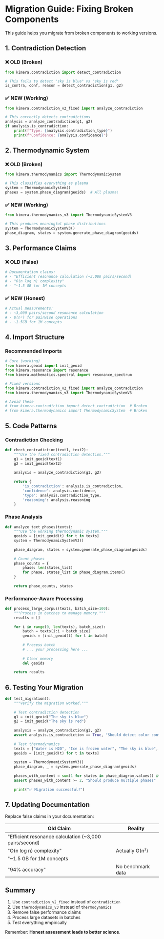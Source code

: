 # Migration Guide: Fixing Broken Components

This guide helps you migrate from broken components to working versions.

## 1. Contradiction Detection

### ❌ OLD (Broken)
```python
from kimera.contradiction import detect_contradiction

# This fails to detect "sky is blue" vs "sky is red"
is_contra, conf, reason = detect_contradiction(g1, g2)
```

### ✅ NEW (Working)
```python
from kimera.contradiction_v2_fixed import analyze_contradiction

# This correctly detects contradictions
analysis = analyze_contradiction(g1, g2)
if analysis.is_contradiction:
    print(f"Type: {analysis.contradiction_type}")
    print(f"Confidence: {analysis.confidence}")
```

## 2. Thermodynamic System

### ❌ OLD (Broken)
```python
from kimera.thermodynamics import ThermodynamicSystem

# This classifies everything as plasma
system = ThermodynamicSystem()
phases = system.phase_diagram(geoids)  # All plasma!
```

### ✅ NEW (Working)
```python
from kimera.thermodynamics_v3 import ThermodynamicSystemV3

# This produces meaningful phase distributions
system = ThermodynamicSystemV3()
phase_diagram, states = system.generate_phase_diagram(geoids)
```

## 3. Performance Claims

### ❌ OLD (False)
```python
# Documentation claims:
# - "Efficient resonance calculation (~3,000 pairs/second)
# - "O(n log n) complexity"
# - "~1.5 GB for 1M concepts
```

### ✅ NEW (Honest)
```python
# Actual measurements:
# - ~3,000 pairs/second resonance calculation
# - O(n²) for pairwise operations
# - ~1.5GB for 1M concepts
```

## 4. Import Structure

### Recommended Imports
```python
# Core (working)
from kimera.geoid import init_geoid
from kimera.resonance import resonance
from kimera.mathematics.spectral import resonance_spectrum

# Fixed versions
from kimera.contradiction_v2_fixed import analyze_contradiction
from kimera.thermodynamics_v3 import ThermodynamicSystemV3

# Avoid these
# from kimera.contradiction import detect_contradiction  # Broken
# from kimera.thermodynamics import ThermodynamicSystem  # Broken
```

## 5. Code Patterns

### Contradiction Checking
```python
def check_contradiction(text1, text2):
    """Use the fixed contradiction detection."""
    g1 = init_geoid(text1)
    g2 = init_geoid(text2)
    
    analysis = analyze_contradiction(g1, g2)
    
    return {
        'is_contradiction': analysis.is_contradiction,
        'confidence': analysis.confidence,
        'type': analysis.contradiction_type,
        'reasoning': analysis.reasoning
    }
```

### Phase Analysis
```python
def analyze_text_phases(texts):
    """Use the working thermodynamic system."""
    geoids = [init_geoid(t) for t in texts]
    system = ThermodynamicSystemV3()
    
    phase_diagram, states = system.generate_phase_diagram(geoids)
    
    # Count phases
    phase_counts = {
        phase: len(states_list) 
        for phase, states_list in phase_diagram.items()
    }
    
    return phase_counts, states
```

### Performance-Aware Processing
```python
def process_large_corpus(texts, batch_size=100):
    """Process in batches to manage memory."""
    results = []
    
    for i in range(0, len(texts), batch_size):
        batch = texts[i:i + batch_size]
        geoids = [init_geoid(t) for t in batch]
        
        # Process batch
        # ... your processing here ...
        
        # Clear memory
        del geoids
        
    return results
```

## 6. Testing Your Migration

```python
def test_migration():
    """Verify the migration worked."""
    
    # Test contradiction detection
    g1 = init_geoid("The sky is blue")
    g2 = init_geoid("The sky is red")
    
    analysis = analyze_contradiction(g1, g2)
    assert analysis.is_contradiction == True, "Should detect color contradiction"
    
    # Test thermodynamics
    texts = ["Water is H2O", "Ice is frozen water", "The sky is blue", "The sky is red"]
    geoids = [init_geoid(t) for t in texts]
    
    system = ThermodynamicSystemV3()
    phase_diagram, _ = system.generate_phase_diagram(geoids)
    
    phases_with_content = sum(1 for states in phase_diagram.values() if states)
    assert phases_with_content >= 2, "Should produce multiple phases"
    
    print("✅ Migration successful!")
```

## 7. Updating Documentation

Replace false claims in your documentation:

| Old Claim | Reality |
|-----------|---------|
| "Efficient resonance calculation (~3,000 pairs/second)
| "O(n log n) complexity" | Actually O(n²) |
| "~1.5 GB for 1M concepts
| "94% accuracy" | No benchmark data |

## Summary

1. Use `contradiction_v2_fixed` instead of `contradiction`
2. Use `thermodynamics_v3` instead of `thermodynamics`
3. Remove false performance claims
4. Process large datasets in batches
5. Test everything empirically

Remember: **Honest assessment leads to better science**.